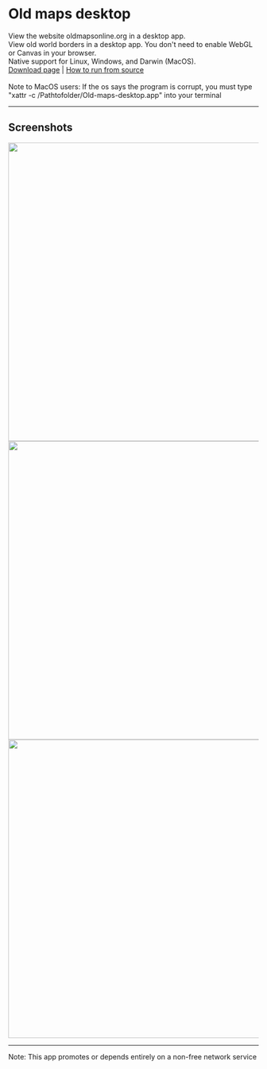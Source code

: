# Old maps desktop

View the website oldmapsonline.org in a desktop app.
<br>
View old world borders in a desktop app. You don't need to enable WebGL or Canvas in your browser.
<br>
Native support for Linux, Windows, and Darwin (MacOS).
<br>
<a href="https://github.com/Tre-brock/Old-maps-desktop/releases/expanded_assets/1.0.1">Download page</a> | <a href="https://github.com/Tre-brock/Old-maps-desktop/issues/1">How to run from source</a>
<br>
<br>
Note to MacOS users: If the os says the program is corrupt, you must type "xattr -c /Pathtofolder/Old-maps-desktop.app" into your terminal
<hr>
<h2>Screenshots</h2>

<img src="https://private-user-images.githubusercontent.com/152460754/386918417-3a36a10e-4add-4e85-83c0-91cd26878b96.png?jwt=eyJhbGciOiJIUzI1NiIsInR5cCI6IkpXVCJ9.eyJpc3MiOiJnaXRodWIuY29tIiwiYXVkIjoicmF3LmdpdGh1YnVzZXJjb250ZW50LmNvbSIsImtleSI6ImtleTUiLCJleHAiOjE3NDEzNzk5MzAsIm5iZiI6MTc0MTM3OTYzMCwicGF0aCI6Ii8xNTI0NjA3NTQvMzg2OTE4NDE3LTNhMzZhMTBlLTRhZGQtNGU4NS04M2MwLTkxY2QyNjg3OGI5Ni5wbmc_WC1BbXotQWxnb3JpdGhtPUFXUzQtSE1BQy1TSEEyNTYmWC1BbXotQ3JlZGVudGlhbD1BS0lBVkNPRFlMU0E1M1BRSzRaQSUyRjIwMjUwMzA3JTJGdXMtZWFzdC0xJTJGczMlMkZhd3M0X3JlcXVlc3QmWC1BbXotRGF0ZT0yMDI1MDMwN1QyMDMzNTBaJlgtQW16LUV4cGlyZXM9MzAwJlgtQW16LVNpZ25hdHVyZT04OGU3OGUzYTQ3MTMyNzY3YjRlZGJlYzg1YTVmM2IxZDUyYTk3NjVhMTVmZDAzZmQ2Mzk2ZTljYmIwOTMzYWQ2JlgtQW16LVNpZ25lZEhlYWRlcnM9aG9zdCJ9.9Wzp4FG_0moNRh29LfE5cwjkMcMf7tfCo8EYpzAF3EA" width="600"> <img src="https://private-user-images.githubusercontent.com/152460754/386988177-cb894077-e858-4346-bb4a-a773f289cbb7.png?jwt=eyJhbGciOiJIUzI1NiIsInR5cCI6IkpXVCJ9.eyJpc3MiOiJnaXRodWIuY29tIiwiYXVkIjoicmF3LmdpdGh1YnVzZXJjb250ZW50LmNvbSIsImtleSI6ImtleTUiLCJleHAiOjE3NDEzNzk5MzAsIm5iZiI6MTc0MTM3OTYzMCwicGF0aCI6Ii8xNTI0NjA3NTQvMzg2OTg4MTc3LWNiODk0MDc3LWU4NTgtNDM0Ni1iYjRhLWE3NzNmMjg5Y2JiNy5wbmc_WC1BbXotQWxnb3JpdGhtPUFXUzQtSE1BQy1TSEEyNTYmWC1BbXotQ3JlZGVudGlhbD1BS0lBVkNPRFlMU0E1M1BRSzRaQSUyRjIwMjUwMzA3JTJGdXMtZWFzdC0xJTJGczMlMkZhd3M0X3JlcXVlc3QmWC1BbXotRGF0ZT0yMDI1MDMwN1QyMDMzNTBaJlgtQW16LUV4cGlyZXM9MzAwJlgtQW16LVNpZ25hdHVyZT05ODU1ZTRjMDA4OTEyYWU2YWY3MmY3MTA0MzM3YjQ1ZmMwN2QxYTYwNDc2ZWFjODc3ZDllMTE3NzA4M2Q1MmE2JlgtQW16LVNpZ25lZEhlYWRlcnM9aG9zdCJ9.cR_aAyy7p4Wcxi5h6cZ31sxT9i_JmutmbNiWRJZiT8w" width="600"> <img src="https://private-user-images.githubusercontent.com/152460754/386988177-cb894077-e858-4346-bb4a-a773f289cbb7.png?jwt=eyJhbGciOiJIUzI1NiIsInR5cCI6IkpXVCJ9.eyJpc3MiOiJnaXRodWIuY29tIiwiYXVkIjoicmF3LmdpdGh1YnVzZXJjb250ZW50LmNvbSIsImtleSI6ImtleTUiLCJleHAiOjE3NDEzNzk5MzAsIm5iZiI6MTc0MTM3OTYzMCwicGF0aCI6Ii8xNTI0NjA3NTQvMzg2OTg4MTc3LWNiODk0MDc3LWU4NTgtNDM0Ni1iYjRhLWE3NzNmMjg5Y2JiNy5wbmc_WC1BbXotQWxnb3JpdGhtPUFXUzQtSE1BQy1TSEEyNTYmWC1BbXotQ3JlZGVudGlhbD1BS0lBVkNPRFlMU0E1M1BRSzRaQSUyRjIwMjUwMzA3JTJGdXMtZWFzdC0xJTJGczMlMkZhd3M0X3JlcXVlc3QmWC1BbXotRGF0ZT0yMDI1MDMwN1QyMDMzNTBaJlgtQW16LUV4cGlyZXM9MzAwJlgtQW16LVNpZ25hdHVyZT05ODU1ZTRjMDA4OTEyYWU2YWY3MmY3MTA0MzM3YjQ1ZmMwN2QxYTYwNDc2ZWFjODc3ZDllMTE3NzA4M2Q1MmE2JlgtQW16LVNpZ25lZEhlYWRlcnM9aG9zdCJ9.cR_aAyy7p4Wcxi5h6cZ31sxT9i_JmutmbNiWRJZiT8w" width="600">
<br>
<hr>
Note: This app promotes or depends entirely on a non-free network service

